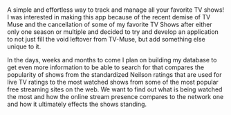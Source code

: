 #####

A simple and effortless way to track and manage all your favorite TV shows!
I was interested in making this app because of the recent demise of TV Muse and the cancellation of some of my favorite TV Shows after either only one season or multiple and decided to try and develop an application to not just fill the void leftover from TV-Muse, but add something else unique to it.

In the days, weeks and months to come I plan on building my database to get even more information to be able to search for that compares the popularity of shows from the standardized Neilson ratings that are used for live TV ratings to the most watched shows from some of the most popular free streaming sites on the web. We want to find out what is being watched the most and how the online stream presence compares to the network one and how it ultimately effects the shows standing.
